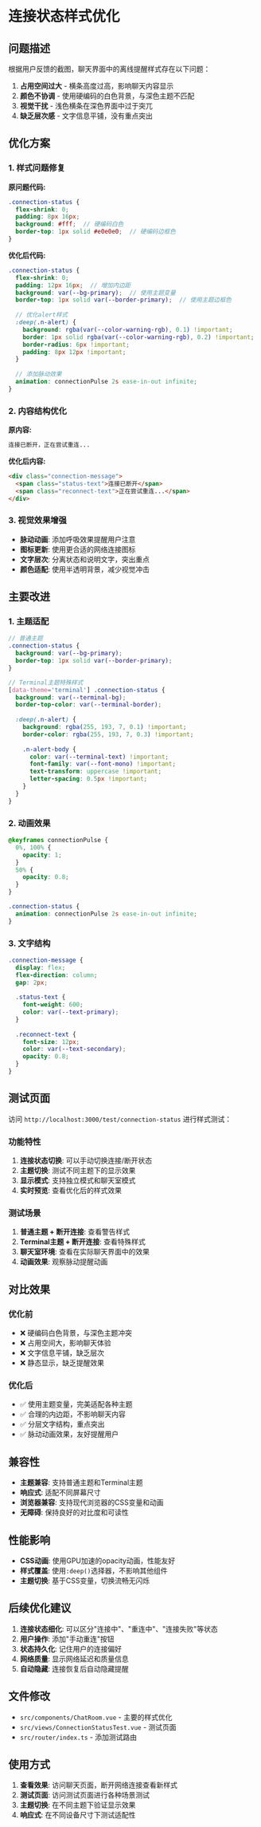 # 连接状态样式优化

## 问题描述

根据用户反馈的截图，聊天界面中的离线提醒样式存在以下问题：

1. **占用空间过大** - 横条高度过高，影响聊天内容显示
2. **颜色不协调** - 使用硬编码的白色背景，与深色主题不匹配
3. **视觉干扰** - 浅色横条在深色界面中过于突兀
4. **缺乏层次感** - 文字信息平铺，没有重点突出

## 优化方案

### 1. 样式问题修复

**原问题代码:**
```scss
.connection-status {
  flex-shrink: 0;
  padding: 8px 16px;
  background: #fff;  // 硬编码白色
  border-top: 1px solid #e0e0e0;  // 硬编码边框色
}
```

**优化后代码:**
```scss
.connection-status {
  flex-shrink: 0;
  padding: 12px 16px;  // 增加内边距
  background: var(--bg-primary);  // 使用主题变量
  border-top: 1px solid var(--border-primary);  // 使用主题边框色
  
  // 优化alert样式
  :deep(.n-alert) {
    background: rgba(var(--color-warning-rgb), 0.1) !important;
    border: 1px solid rgba(var(--color-warning-rgb), 0.2) !important;
    border-radius: 6px !important;
    padding: 8px 12px !important;
  }
  
  // 添加脉动效果
  animation: connectionPulse 2s ease-in-out infinite;
}
```

### 2. 内容结构优化

**原内容:**
```html
连接已断开，正在尝试重连...
```

**优化后内容:**
```html
<div class="connection-message">
  <span class="status-text">连接已断开</span>
  <span class="reconnect-text">正在尝试重连...</span>
</div>
```

### 3. 视觉效果增强

- **脉动动画**: 添加呼吸效果提醒用户注意
- **图标更新**: 使用更合适的网络连接图标
- **文字层次**: 分离状态和说明文字，突出重点
- **颜色适配**: 使用半透明背景，减少视觉冲击

## 主要改进

### 1. 主题适配

```scss
// 普通主题
.connection-status {
  background: var(--bg-primary);
  border-top: 1px solid var(--border-primary);
}

// Terminal主题特殊样式
[data-theme='terminal'] .connection-status {
  background: var(--terminal-bg);
  border-top-color: var(--terminal-border);
  
  :deep(.n-alert) {
    background: rgba(255, 193, 7, 0.1) !important;
    border-color: rgba(255, 193, 7, 0.3) !important;
    
    .n-alert-body {
      color: var(--terminal-text) !important;
      font-family: var(--font-mono) !important;
      text-transform: uppercase !important;
      letter-spacing: 0.5px !important;
    }
  }
}
```

### 2. 动画效果

```scss
@keyframes connectionPulse {
  0%, 100% {
    opacity: 1;
  }
  50% {
    opacity: 0.8;
  }
}

.connection-status {
  animation: connectionPulse 2s ease-in-out infinite;
}
```

### 3. 文字结构

```scss
.connection-message {
  display: flex;
  flex-direction: column;
  gap: 2px;
  
  .status-text {
    font-weight: 600;
    color: var(--text-primary);
  }
  
  .reconnect-text {
    font-size: 12px;
    color: var(--text-secondary);
    opacity: 0.8;
  }
}
```

## 测试页面

访问 `http://localhost:3000/test/connection-status` 进行样式测试：

### 功能特性

1. **连接状态切换**: 可以手动切换连接/断开状态
2. **主题切换**: 测试不同主题下的显示效果
3. **显示模式**: 支持独立模式和聊天室模式
4. **实时预览**: 查看优化后的样式效果

### 测试场景

1. **普通主题 + 断开连接**: 查看警告样式
2. **Terminal主题 + 断开连接**: 查看特殊样式
3. **聊天室环境**: 查看在实际聊天界面中的效果
4. **动画效果**: 观察脉动提醒动画

## 对比效果

### 优化前
- ❌ 硬编码白色背景，与深色主题冲突
- ❌ 占用空间大，影响聊天体验
- ❌ 文字信息平铺，缺乏层次
- ❌ 静态显示，缺乏提醒效果

### 优化后
- ✅ 使用主题变量，完美适配各种主题
- ✅ 合理的内边距，不影响聊天内容
- ✅ 分层文字结构，重点突出
- ✅ 脉动动画效果，友好提醒用户

## 兼容性

- **主题兼容**: 支持普通主题和Terminal主题
- **响应式**: 适配不同屏幕尺寸
- **浏览器兼容**: 支持现代浏览器的CSS变量和动画
- **无障碍**: 保持良好的对比度和可读性

## 性能影响

- **CSS动画**: 使用GPU加速的opacity动画，性能友好
- **样式覆盖**: 使用`:deep()`选择器，不影响其他组件
- **主题切换**: 基于CSS变量，切换流畅无闪烁

## 后续优化建议

1. **连接状态细化**: 可以区分"连接中"、"重连中"、"连接失败"等状态
2. **用户操作**: 添加"手动重连"按钮
3. **状态持久化**: 记住用户的连接偏好
4. **网络质量**: 显示网络延迟和质量信息
5. **自动隐藏**: 连接恢复后自动隐藏提醒

## 文件修改

- `src/components/ChatRoom.vue` - 主要的样式优化
- `src/views/ConnectionStatusTest.vue` - 测试页面
- `src/router/index.ts` - 添加测试路由

## 使用方式

1. **查看效果**: 访问聊天页面，断开网络连接查看新样式
2. **测试页面**: 访问测试页面进行各种场景测试
3. **主题切换**: 在不同主题下验证显示效果
4. **响应式**: 在不同设备尺寸下测试适配性
